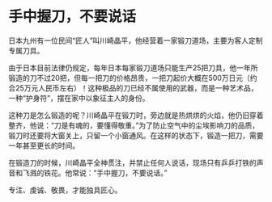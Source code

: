 # 手中握刀，不要说话

日本九州有一位民间“匠人”叫川崎晶平，他经营着一家锻刀道场，主要为客人定制专属刀具。 

由于日本目前法律仍规定，每年日本每家锻刀道场只能生产25把刀具，他一年所锻造的刀不过20把，但每一把刀的价格昂贵，一把刀起价大概在500万日元（约合25万元人民币左右）！这种极品的刀已经不属使用的武器，而是一种艺术品，一种“护身符”，摆在家中以象征主人的身份。 

这种刀是怎么锻造的呢？川崎晶平在锻刀时，旁边就是热烘烘的火焰，他仍旧穿着整齐，他说：“刀是有魂的，要懂得敬重。”为了防止空气中的尘埃影响刀的品质，锻刀时还要将大窗关上，只留一个小窗通风。在这样的状态下，锻造一把刀，需要一年甚至更长的时间。 

在锻造刀的时候，川崎晶平全神贯注，并禁止任何人说话，现场只有乒乒打铁的声音和飞溅的铁花。他常说：“手中握刀，不要说话。” 

专注、虔诚、敬畏，才能独具匠心。